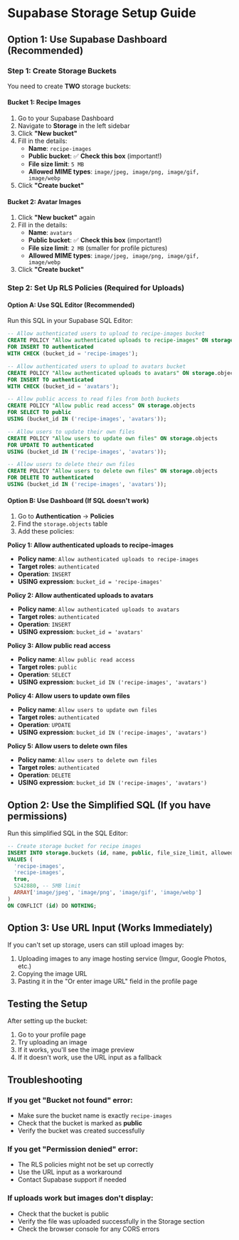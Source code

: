 # Supabase Storage Setup Guide

## Option 1: Use Supabase Dashboard (Recommended)

### Step 1: Create Storage Buckets
You need to create **TWO** storage buckets:

#### Bucket 1: Recipe Images
1. Go to your Supabase Dashboard
2. Navigate to **Storage** in the left sidebar
3. Click **"New bucket"**
4. Fill in the details:
   - **Name**: `recipe-images`
   - **Public bucket**: ✅ **Check this box** (important!)
   - **File size limit**: `5 MB`
   - **Allowed MIME types**: `image/jpeg, image/png, image/gif, image/webp`
5. Click **"Create bucket"**

#### Bucket 2: Avatar Images
1. Click **"New bucket"** again
2. Fill in the details:
   - **Name**: `avatars`
   - **Public bucket**: ✅ **Check this box** (important!)
   - **File size limit**: `2 MB` (smaller for profile pictures)
   - **Allowed MIME types**: `image/jpeg, image/png, image/gif, image/webp`
3. Click **"Create bucket"**

### Step 2: Set Up RLS Policies (Required for Uploads)

#### Option A: Use SQL Editor (Recommended)
Run this SQL in your Supabase SQL Editor:

```sql
-- Allow authenticated users to upload to recipe-images bucket
CREATE POLICY "Allow authenticated uploads to recipe-images" ON storage.objects
FOR INSERT TO authenticated
WITH CHECK (bucket_id = 'recipe-images');

-- Allow authenticated users to upload to avatars bucket  
CREATE POLICY "Allow authenticated uploads to avatars" ON storage.objects
FOR INSERT TO authenticated
WITH CHECK (bucket_id = 'avatars');

-- Allow public access to read files from both buckets
CREATE POLICY "Allow public read access" ON storage.objects
FOR SELECT TO public
USING (bucket_id IN ('recipe-images', 'avatars'));

-- Allow users to update their own files
CREATE POLICY "Allow users to update own files" ON storage.objects
FOR UPDATE TO authenticated
USING (bucket_id IN ('recipe-images', 'avatars'));

-- Allow users to delete their own files
CREATE POLICY "Allow users to delete own files" ON storage.objects
FOR DELETE TO authenticated
USING (bucket_id IN ('recipe-images', 'avatars'));
```

#### Option B: Use Dashboard (If SQL doesn't work)
1. Go to **Authentication** → **Policies**
2. Find the `storage.objects` table
3. Add these policies:

**Policy 1: Allow authenticated uploads to recipe-images**
- **Policy name**: `Allow authenticated uploads to recipe-images`
- **Target roles**: `authenticated`
- **Operation**: `INSERT`
- **USING expression**: `bucket_id = 'recipe-images'`

**Policy 2: Allow authenticated uploads to avatars**
- **Policy name**: `Allow authenticated uploads to avatars`
- **Target roles**: `authenticated`
- **Operation**: `INSERT`
- **USING expression**: `bucket_id = 'avatars'`

**Policy 3: Allow public read access**
- **Policy name**: `Allow public read access`
- **Target roles**: `public`
- **Operation**: `SELECT`
- **USING expression**: `bucket_id IN ('recipe-images', 'avatars')`

**Policy 4: Allow users to update own files**
- **Policy name**: `Allow users to update own files`
- **Target roles**: `authenticated`
- **Operation**: `UPDATE`
- **USING expression**: `bucket_id IN ('recipe-images', 'avatars')`

**Policy 5: Allow users to delete own files**
- **Policy name**: `Allow users to delete own files`
- **Target roles**: `authenticated`
- **Operation**: `DELETE`
- **USING expression**: `bucket_id IN ('recipe-images', 'avatars')`

## Option 2: Use the Simplified SQL (If you have permissions)

Run this simplified SQL in the SQL Editor:

```sql
-- Create storage bucket for recipe images
INSERT INTO storage.buckets (id, name, public, file_size_limit, allowed_mime_types)
VALUES (
  'recipe-images',
  'recipe-images', 
  true,
  5242880, -- 5MB limit
  ARRAY['image/jpeg', 'image/png', 'image/gif', 'image/webp']
)
ON CONFLICT (id) DO NOTHING;
```

## Option 3: Use URL Input (Works Immediately)

If you can't set up storage, users can still upload images by:
1. Uploading images to any image hosting service (Imgur, Google Photos, etc.)
2. Copying the image URL
3. Pasting it in the "Or enter image URL" field in the profile page

## Testing the Setup

After setting up the bucket:
1. Go to your profile page
2. Try uploading an image
3. If it works, you'll see the image preview
4. If it doesn't work, use the URL input as a fallback

## Troubleshooting

### If you get "Bucket not found" error:
- Make sure the bucket name is exactly `recipe-images`
- Check that the bucket is marked as **public**
- Verify the bucket was created successfully

### If you get "Permission denied" error:
- The RLS policies might not be set up correctly
- Use the URL input as a workaround
- Contact Supabase support if needed

### If uploads work but images don't display:
- Check that the bucket is public
- Verify the file was uploaded successfully in the Storage section
- Check the browser console for any CORS errors
